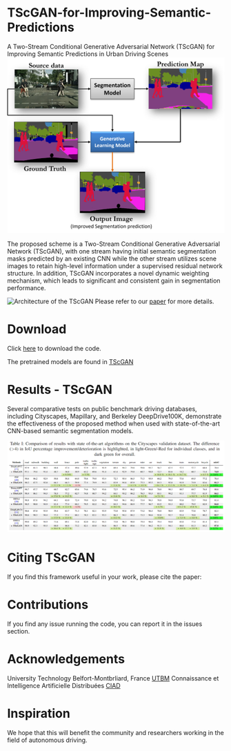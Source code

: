 # TScGAN-for-Improving-Semantic-Predictions
A Two-Stream Conditional Generative Adversarial Network (TScGAN) for Improving Semantic Predictions in Urban Driving Scenes
![Overview of the proposed post-processing framework:](idea.png)

The proposed scheme is a Two-Stream Conditional Generative Adversarial Network (TScGAN), with one stream having initial semantic segmentation masks predicted by an existing CNN while the other stream utilizes scene images to retain high-level information under a supervised residual network structure. In addition, TScGAN incorporates a novel dynamic weighting mechanism, which leads to significant and consistent gain in segmentation performance.

![Architecture of the TScGAN](Architecture_TScGAN.png)
Please refer to our [paper]() for more details.

# Download

Click [here]() to download the code. 

The pretrained models are found in [TScGAN]()

# Results - TScGAN

Several comparative tests on public benchmark driving databases, including Cityscapes, Mapillary, and Berkeley DeepDrive100K, demonstrate the effectiveness of the proposed method when used with state-of-the-art CNN-based semantic segmentation models.

![Comparison of results with state of-the-art algorithms on the Cityscapes validation dataset.](Table_city.PNG)

# Citing TScGAN
If you find this framework useful in your work, please cite the paper: 


# Contributions
If you find any issue running the code, you can report it in the issues section.

# Acknowledgements
University Technology Belfort-Montbrliard, France [UTBM](https://www.utbm.fr/)
Connaissance et Intelligence Artificielle Distribuées [CIAD](http://www.ciad-lab.fr/)

# Inspiration
We hope that this will benefit the community and researchers working in the field of autonomous driving.
